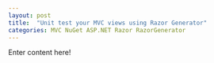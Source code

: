 ```yaml
---
layout: post
title:  "Unit test your MVC views using Razor Generator"
categories: MVC NuGet ASP.NET Razor RazorGenerator
---
```


Enter content here!
